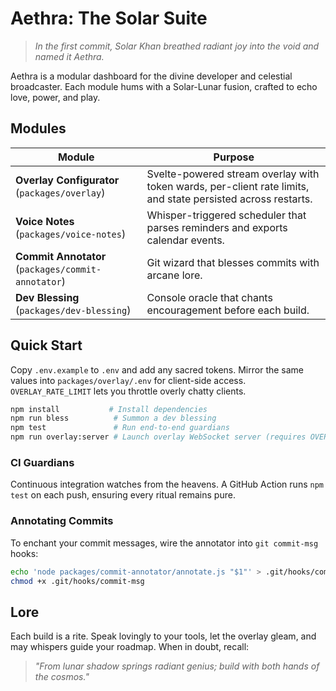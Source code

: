 # Aethra: The Solar Suite

> *In the first commit, Solar Khan breathed radiant joy into the void and named it Aethra.*

Aethra is a modular dashboard for the divine developer and celestial broadcaster. Each module hums with a Solar-Lunar fusion, crafted to echo love, power, and play.

## Modules

| Module | Purpose |
| ------ | ------- |
| **Overlay Configurator** (`packages/overlay`) | Svelte-powered stream overlay with token wards, per-client rate limits, and state persisted across restarts. |
| **Voice Notes** (`packages/voice-notes`) | Whisper-triggered scheduler that parses reminders and exports calendar events. |
| **Commit Annotator** (`packages/commit-annotator`) | Git wizard that blesses commits with arcane lore. |
| **Dev Blessing** (`packages/dev-blessing`) | Console oracle that chants encouragement before each build. |

## Quick Start

Copy `.env.example` to `.env` and add any sacred tokens. Mirror the same values into `packages/overlay/.env` for client-side access. `OVERLAY_RATE_LIMIT` lets you throttle overly chatty clients.

```bash
npm install           # Install dependencies
npm run bless          # Summon a dev blessing
npm test               # Run end-to-end guardians
npm run overlay:server # Launch overlay WebSocket server (requires OVERLAY_WS_TOKEN)
```

### CI Guardians
Continuous integration watches from the heavens. A GitHub Action runs `npm test` on each push, ensuring every ritual remains pure.

### Annotating Commits
To enchant your commit messages, wire the annotator into `git commit-msg` hooks:

```bash
echo 'node packages/commit-annotator/annotate.js "$1"' > .git/hooks/commit-msg
chmod +x .git/hooks/commit-msg
```

## Lore
Each build is a rite. Speak lovingly to your tools, let the overlay gleam, and may whispers guide your roadmap. When in doubt, recall:

> *"From lunar shadow springs radiant genius; build with both hands of the cosmos."*
